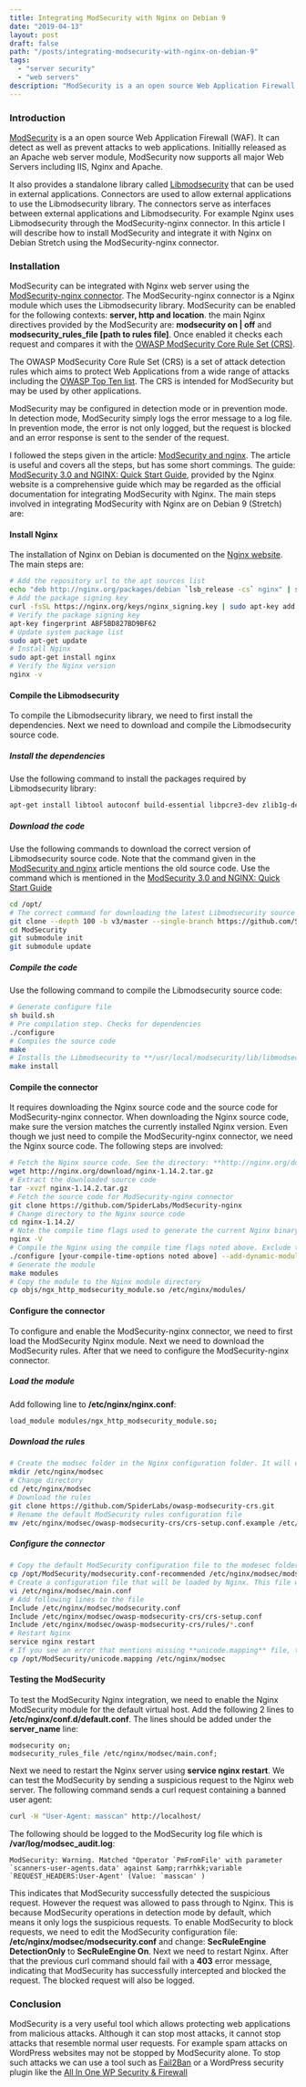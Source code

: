 ```yaml
---
title: Integrating ModSecurity with Nginx on Debian 9
date: "2019-04-13"
layout: post
draft: false
path: "/posts/integrating-modsecurity-with-nginx-on-debian-9"
tags:
  - "server security"
  - "web servers"
description: "ModSecurity is a an open source Web Application Firewall (WAF). It can detect as well as prevent attacks to web applications. Initially released as an Apache web server module, ModSecurity now supports all major Web Servers including IIS, Nginx and Apache."
---
```


### Introduction
[ModSecurity](https://www.modsecurity.org/) is a an open source Web Application Firewall (WAF). It can detect as well as prevent attacks to web applications. Initiallly released as an Apache web server module, ModSecurity now supports all major Web Servers including IIS, Nginx and Apache.

It also provides a standalone library called [Libmodsecurity](https://github.com/SpiderLabs/ModSecurity) that can be used in external applications. Connectors are used to allow external applications to use the Libmodsecurity library. The connectors serve as interfaces between external applications and Libmodsecurity. For example Nginx uses Libmodsecurity through the ModSecurity-nginx connector. In this article I will describe how to install ModSecurity and integrate it with Nginx on Debian Stretch using the ModSecurity-nginx connector.

### Installation
ModSecurity can be integrated with Nginx web server using the [ModSecurity-nginx connector](https://github.com/SpiderLabs/ModSecurity-nginx). The ModSecurity-nginx connector is a Nginx module which uses the Libmodsecurity library. ModSecurity can be enabled for the following contexts: **server, http and location**. the main Nginx directives provided by the ModSecurity are: **modsecurity on | off** and **modsecurity_rules_file [path to rules file]**. Once enabled it checks each request and compares it with the [OWASP ModSecurity Core Rule Set (CRS)](https://coreruleset.org/).

The OWASP ModSecurity Core Rule Set (CRS) is a set of attack detection rules which aims to protect Web Applications from a wide range of attacks including the [OWASP Top Ten list](https://www.owasp.org/index.php/Category:OWASP_Top_Ten_Project). The CRS is intended for ModSecurity but may be used by other applications.

ModSecurity may be configured in detection mode or in prevention mode. In detection mode, ModSecurity simply logs the error message to a log file. In prevention mode, the error is not only logged, but the request is blocked and an error response is sent to the sender of the request.

I followed the steps given in the article: [ModSecurity and nginx](https://www.linuxjournal.com/content/modsecurity-and-nginx). The article is useful and covers all the steps, but has some short commings. The guide: [ModSecurity 3.0 and NGINX: Quick Start Guide](https://www.nginx.com/resources/library/modsecurity-3-nginx-quick-start-guide/), provided by the Nginx website is a comprehensive guide which may be regarded as the official documentation for integrating ModSecurity with Nginx. The main steps involved in integrating ModSecurity with Nginx are on Debian 9 (Stretch) are:

#### Install Nginx
The installation of Nginx on Debian is documented on the [Nginx website](http://nginx.org/en/linux_packages.html#Debian). The main steps are:

```bash
# Add the repository url to the apt sources list
echo "deb http://nginx.org/packages/debian `lsb_release -cs` nginx" | sudo tee /etc/apt/sources.list.d/nginx.list
# Add the package signing key
curl -fsSL https://nginx.org/keys/nginx_signing.key | sudo apt-key add -
# Verify the package signing key
apt-key fingerprint ABF5BD827BD9BF62
# Update system package list
sudo apt-get update
# Install Nginx
sudo apt-get install nginx
# Verify the Nginx version
nginx -v
```

#### Compile the Libmodsecurity
To compile the Libmodsecurity library, we need to first install the dependencies. Next we need to download and compile the Libmodsecurity source code.

##### Install the dependencies
Use the following command to install the packages required by Libmodsecurity library:

```bash
apt-get install libtool autoconf build-essential libpcre3-dev zlib1g-dev libssl-dev libxml2-dev libgeoip-dev liblmdb-dev libyajl-dev libcurl4-openssl-dev libpcre++-dev pkgconf libxslt1-dev libgd-dev
```

##### Download the code
Use the following commands to download the correct version of Libmodsecurity source code. Note that the command given in the [ModSecurity and nginx](https://www.linuxjournal.com/content/modsecurity-and-nginx) article mentions the old source code. Use the command which is mentioned in the [ModSecurity 3.0 and NGINX: Quick Start Guide](https://www.nginx.com/resources/library/modsecurity-3-nginx-quick-start-guide/)

```bash
cd /opt/
# The correct command for downloading the latest Libmodsecurity source code
git clone --depth 100 -b v3/master --single-branch https://github.com/SpiderLabs/ModSecurity
cd ModSecurity
git submodule init
git submodule update
```

##### Compile the code
Use the following command to compile the Libmodsecurity source code:

```bash
# Generate configure file
sh build.sh
# Pre compilation step. Checks for dependencies
./configure
# Compiles the source code
make
# Installs the Libmodsecurity to **/usr/local/modsecurity/lib/libmodsecurity.so**
make install
```

#### Compile the connector
It requires downloading the Nginx source code and the source code for ModSecurity-nginx connector. When downloading the Nginx source code, make sure the version matches the currently installed Nginx version. Even though we just need to compile the ModSecurity-nginx connector, we need the Nginx source code. The following steps are involved:

```bash
# Fetch the Nginx source code. See the directory: **http://nginx.org/download/** for all versions of Nginx
wget http://nginx.org/download/nginx-1.14.2.tar.gz
# Extract the downloaded source code
tar -xvzf nginx-1.14.2.tar.gz        
# Fetch the source code for ModSecurity-nginx connector
git clone https://github.com/SpiderLabs/ModSecurity-nginx
# Change directory to the Nginx source code
cd nginx-1.14.2/
# Note the compile time flags used to generate the current Nginx binary
nginx -V
# Compile the Nginx using the compile time flags noted above. Exclude the **add-dynamic-module** options since we only need to compile the ModSecurity-nginx module
./configure [your-compile-time-options noted above] --add-dynamic-module=[path-to-ModSecurity-nginx connector source code]
# Generate the module
make modules
# Copy the module to the Nginx module directory
cp objs/ngx_http_modsecurity_module.so /etc/nginx/modules/
```

#### Configure the connector
To configure and enable the ModSecurity-nginx connector, we need to first load the ModSecurity Nginx module. Next we need to download the ModSecurity rules. After that we need to configure the ModSecurity-nginx connector.

##### Load the module
Add following line to **/etc/nginx/nginx.conf**:

```bash
load_module modules/ngx_http_modsecurity_module.so;
```

##### Download the rules
```bash
# Create the modsec folder in the Nginx configuration folder. It will contain the ModSec rules
mkdir /etc/nginx/modsec
# Change directory
cd /etc/nginx/modsec
# Download the rules
git clone https://github.com/SpiderLabs/owasp-modsecurity-crs.git
# Rename the default ModSecurity rules configuration file
mv /etc/nginx/modsec/owasp-modsecurity-crs/crs-setup.conf.example /etc/nginx/modsec/owasp-modsecurity-crs/crs-setup.conf
```

##### Configure the connector
```bash
# Copy the default ModSecurity configuration file to the modesec folder
cp /opt/ModSecurity/modsecurity.conf-recommended /etc/nginx/modsec/modsecurity.conf
# Create a configuration file that will be loaded by Nginx. This file will load the ModSec rules configuration file and the ModSec configuration file
vi /etc/nginx/modsec/main.conf
# Add following lines to the file
Include /etc/nginx/modsec/modsecurity.conf
Include /etc/nginx/modsec/owasp-modsecurity-crs/crs-setup.conf
Include /etc/nginx/modsec/owasp-modsecurity-crs/rules/*.conf
# Restart Nginx
service nginx restart
# If you see an error that mentions missing **unicode.mapping** file, then copy the file to the mod sec folder
cp /opt/ModSecurity/unicode.mapping /etc/nginx/modsec            
```

#### Testing the ModSecurity
To test the ModSecurity Nginx integration, we need to enable the Nginx ModSecurity module for the default virtual host. Add the following 2 lines to **/etc/nginx/conf.d/default.conf**. The lines should be added under the **server_name** line:

```
modsecurity on;
modsecurity_rules_file /etc/nginx/modsec/main.conf;
```

Next we need to restart the Nginx server using **service nginx restart**. We can test the ModSecurity by sending a suspicious request to the Nginx web server. The following command sends a curl request containing a banned user agent:

```bash
curl -H "User-Agent: masscan" http://localhost/
```

The following should be logged to the ModSecurity log file which is **/var/log/modsec_audit.log**:

```
ModSecurity: Warning. Matched "Operator `PmFromFile' with parameter `scanners-user-agents.data' against &amp;rarrhkk;variable `REQUEST_HEADERS:User-Agent' (Value: `masscan' )
```

This indicates that ModSecurity successfully detected the suspicious request. However the request was allowed to pass through to Nginx. This is because ModSecurity operations in detection mode by default, which means it only logs the suspicious requests. To enable ModSecurity to block requests, we need to edit the ModSecurity configuration file: **/etc/nginx/modsec/modsecurity.conf** and change: **SecRuleEngine DetectionOnly** to **SecRuleEngine On**. Next we need to restart Nginx. After that the previous curl command should fail with a **403** error message, indicating that ModSecurity has successfully intercepted and blocked the request. The blocked request will also be logged.

### Conclusion
ModSecurity is a very useful tool which allows protecting web applications from malicious attacks. Although it can stop most attacks, it cannot stop attacks that resemble normal user requests. For example spam attacks on WordPress websites may not be stopped by ModSecurity alone. To stop such attacks we can use a tool such as [Fail2Ban](https://en.wikipedia.org/wiki/Fail2ban) or a WordPress security plugin like the [All In One WP Security & Firewall](https://wordpress.org/plugins/all-in-one-wp-security-and-firewall)
